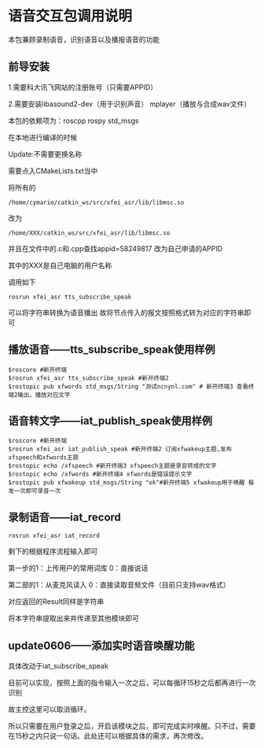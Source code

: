 # 语音交互包调用说明
本包兼顾录制语音，识别语音以及播报语音的功能

## 前导安装

1.需要科大讯飞网站的注册账号（只需要APPID）

2.需要安装libasound2-dev（用于识别声音） mplayer（播放与合成wav文件）

本包的依赖项为：roscpp rospy std_msgs

在本地进行编译的时候

Update:不需要更换名称

需要点入CMakeLists.txt当中

将所有的

```
/home/cymario/catkin_ws/src/xfei_asr/lib/libmsc.so
```

改为

```
/home/XXX/catkin_ws/src/xfei_asr/lib/libmsc.so
```

并且在文件中的.c和.cpp查找appid=58249817 改为自己申请的APPID



其中的XXX是自己电脑的用户名称

调用如下

```
rosrun xfei_asr tts_subscribe_speak
```

可以将字符串转换为语音播出
故将节点传入的报文按照格式转为对应的字符串即可

## 播放语音——tts_subscribe_speak使用样例

```
$roscore #新开终端
$rosrun xfei_asr tts_subscribe_speak #新开终端2
$rostopic pub xfwords std_msgs/String "测试ncnynl.com" # 新开终端3 查看终端2输出，播放对应文字
```

## 语音转文字——iat_publish_speak使用样例

```
$roscore #新开终端
$rosrun xfei_asr iat_publish_speak #新开终端2 订阅xfwakeup主题,发布xfspeech和xfwords主题
$rostopic echo /xfspeech #新开终端3 xfspeech主题是录音转成的文字
$rostopic echo /xfwords #新开终端4 xfwords是错误提示文字
$rostopic pub xfwakeup std_msgs/String "ok"#新开终端5 xfwakeup用于唤醒 每发一次即可录音一次
```
## 录制语音——iat_record

```
rosrun xfei_asr iat_record
```
剩下的根据程序流程输入即可

第一步的1：上传用户的常用词库 0：直接说话

第二部的1：从麦克风读入 0：直接读取音频文件（目前只支持wav格式）

对应返回的Result同样是字符串 

将本字符串提取出来并传递至其他模块即可

## update0606——添加实时语音唤醒功能

具体改动于iat_subscribe_speak 

目前可以实现，按照上面的指令输入一次之后，可以每循环15秒之后都再进行一次识别

故主控这里可以取消循环。

所以只需要在用户登录之后，开启该模块之后，即可完成实时唤醒。只不过，需要在15秒之内只说一句话。此处还可以根据具体的需求，再次修改。
